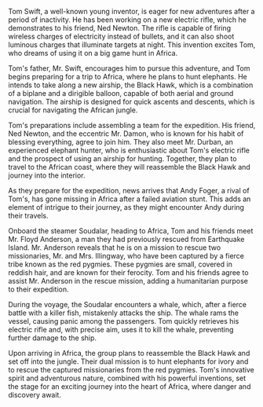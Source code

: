 Tom Swift, a well-known young inventor, is eager for new adventures after a period of inactivity. He has been working on a new electric rifle, which he demonstrates to his friend, Ned Newton. The rifle is capable of firing wireless charges of electricity instead of bullets, and it can also shoot luminous charges that illuminate targets at night. This invention excites Tom, who dreams of using it on a big game hunt in Africa.

Tom's father, Mr. Swift, encourages him to pursue this adventure, and Tom begins preparing for a trip to Africa, where he plans to hunt elephants. He intends to take along a new airship, the Black Hawk, which is a combination of a biplane and a dirigible balloon, capable of both aerial and ground navigation. The airship is designed for quick ascents and descents, which is crucial for navigating the African jungle.

Tom's preparations include assembling a team for the expedition. His friend, Ned Newton, and the eccentric Mr. Damon, who is known for his habit of blessing everything, agree to join him. They also meet Mr. Durban, an experienced elephant hunter, who is enthusiastic about Tom's electric rifle and the prospect of using an airship for hunting. Together, they plan to travel to the African coast, where they will reassemble the Black Hawk and journey into the interior.

As they prepare for the expedition, news arrives that Andy Foger, a rival of Tom's, has gone missing in Africa after a failed aviation stunt. This adds an element of intrigue to their journey, as they might encounter Andy during their travels.

Onboard the steamer Soudalar, heading to Africa, Tom and his friends meet Mr. Floyd Anderson, a man they had previously rescued from Earthquake Island. Mr. Anderson reveals that he is on a mission to rescue two missionaries, Mr. and Mrs. Illingway, who have been captured by a fierce tribe known as the red pygmies. These pygmies are small, covered in reddish hair, and are known for their ferocity. Tom and his friends agree to assist Mr. Anderson in the rescue mission, adding a humanitarian purpose to their expedition.

During the voyage, the Soudalar encounters a whale, which, after a fierce battle with a killer fish, mistakenly attacks the ship. The whale rams the vessel, causing panic among the passengers. Tom quickly retrieves his electric rifle and, with precise aim, uses it to kill the whale, preventing further damage to the ship.

Upon arriving in Africa, the group plans to reassemble the Black Hawk and set off into the jungle. Their dual mission is to hunt elephants for ivory and to rescue the captured missionaries from the red pygmies. Tom's innovative spirit and adventurous nature, combined with his powerful inventions, set the stage for an exciting journey into the heart of Africa, where danger and discovery await.